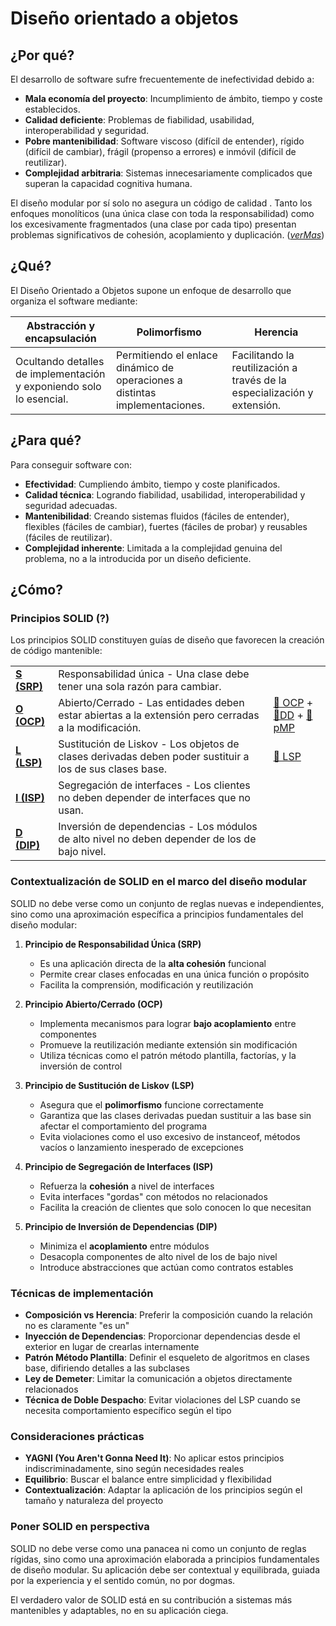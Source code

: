 # Diseño orientado a objetos

## ¿Por qué?

El desarrollo de software sufre frecuentemente de inefectividad debido a:

- **Mala economía del proyecto**: Incumplimiento de ámbito, tiempo y coste establecidos.
- **Calidad deficiente**: Problemas de fiabilidad, usabilidad, interoperabilidad y seguridad.
- **Pobre mantenibilidad**: Software viscoso (difícil de entender), rígido (difícil de cambiar), frágil (propenso a errores) e inmóvil (difícil de reutilizar).
- **Complejidad arbitraria**: Sistemas innecesariamente complicados que superan la capacidad cognitiva humana.

El diseño modular por sí solo no asegura un código de calidad . Tanto los enfoques monolíticos (una única clase con toda la responsabilidad) como los excesivamente fragmentados (una clase por cada tipo) presentan problemas significativos de cohesión, acoplamiento y duplicación. ([*verMas*](limitacionesDiseñoModular.md))

## ¿Qué?

El Diseño Orientado a Objetos supone un enfoque de desarrollo que organiza el software mediante:

|Abstracción y encapsulación|Polimorfismo|Herencia|
|-|-|-|
|Ocultando detalles de implementación y exponiendo solo lo esencial.|Permitiendo el enlace dinámico de operaciones a distintas implementaciones.|Facilitando la reutilización a través de la especialización y extensión.|

## ¿Para qué?

Para conseguir software con:

- **Efectividad**: Cumpliendo ámbito, tiempo y coste planificados.
- **Calidad técnica**: Logrando fiabilidad, usabilidad, interoperabilidad y seguridad adecuadas.
- **Mantenibilidad**: Creando sistemas fluidos (fáciles de entender), flexibles (fáciles de cambiar), fuertes (fáciles de probar) y reusables (fáciles de reutilizar).
- **Complejidad inherente**: Limitada a la complejidad genuina del problema, no a la introducida por un diseño deficiente.

## ¿Cómo?

### Principios SOLID (?)

Los principios SOLID constituyen guías de diseño que favorecen la creación de código mantenible:

||||
|-|-|-|
|**[S (SRP)](SOLID_S.md)**|Responsabilidad única - Una clase debe tener una sola razón para cambiar.|
|**[O (OCP)](SOLID_O.md)**|Abierto/Cerrado - Las entidades deben estar abiertas a la extensión pero cerradas a la modificación.|[🚬 OCP](/src/DOO/OCP/README.md) + [🚬DD](/src/DOO/DD/DD00/README.md) + [🚬pMP](/src/DOO/pMP/README.md)
|**[L (LSP)](SOLID_L.md)**|Sustitución de Liskov - Los objetos de clases derivadas deben poder sustituir a los de sus clases base.|[🚬 LSP](/src/DOO/LSP/LSP00/README.md)
|**[I (ISP)](SOLID_I.md)**|Segregación de interfaces - Los clientes no deben depender de interfaces que no usan.|
|**[D (DIP)](SOLID_D.md)**|Inversión de dependencias - Los módulos de alto nivel no deben depender de los de bajo nivel.|

### Contextualización de SOLID en el marco del diseño modular

SOLID no debe verse como un conjunto de reglas nuevas e independientes, sino como una aproximación específica a principios fundamentales del diseño modular:

1. **Principio de Responsabilidad Única (SRP)**
   - Es una aplicación directa de la **alta cohesión** funcional
   - Permite crear clases enfocadas en una única función o propósito
   - Facilita la comprensión, modificación y reutilización

2. **Principio Abierto/Cerrado (OCP)**
   - Implementa mecanismos para lograr **bajo acoplamiento** entre componentes
   - Promueve la reutilización mediante extensión sin modificación
   - Utiliza técnicas como el patrón método plantilla, factorías, y la inversión de control

3. **Principio de Sustitución de Liskov (LSP)**
   - Asegura que el **polimorfismo** funcione correctamente
   - Garantiza que las clases derivadas puedan sustituir a las base sin afectar el comportamiento del programa
   - Evita violaciones como el uso excesivo de instanceof, métodos vacíos o lanzamiento inesperado de excepciones

4. **Principio de Segregación de Interfaces (ISP)**
   - Refuerza la **cohesión** a nivel de interfaces
   - Evita interfaces "gordas" con métodos no relacionados
   - Facilita la creación de clientes que solo conocen lo que necesitan

5. **Principio de Inversión de Dependencias (DIP)**
   - Minimiza el **acoplamiento** entre módulos
   - Desacopla componentes de alto nivel de los de bajo nivel
   - Introduce abstracciones que actúan como contratos estables

### Técnicas de implementación

- **Composición vs Herencia**: Preferir la composición cuando la relación no es claramente "es un"
- **Inyección de Dependencias**: Proporcionar dependencias desde el exterior en lugar de crearlas internamente
- **Patrón Método Plantilla**: Definir el esqueleto de algoritmos en clases base, difiriendo detalles a las subclases
- **Ley de Demeter**: Limitar la comunicación a objetos directamente relacionados
- **Técnica de Doble Despacho**: Evitar violaciones del LSP cuando se necesita comportamiento específico según el tipo

### Consideraciones prácticas

- **YAGNI (You Aren't Gonna Need It)**: No aplicar estos principios indiscriminadamente, sino según necesidades reales
- **Equilibrio**: Buscar el balance entre simplicidad y flexibilidad
- **Contextualización**: Adaptar la aplicación de los principios según el tamaño y naturaleza del proyecto

### Poner SOLID en perspectiva

SOLID no debe verse como una panacea ni como un conjunto de reglas rígidas, sino como una aproximación elaborada a principios fundamentales de diseño modular. Su aplicación debe ser contextual y equilibrada, guiada por la experiencia y el sentido común, no por dogmas.

El verdadero valor de SOLID está en su contribución a sistemas más mantenibles y adaptables, no en su aplicación ciega.
